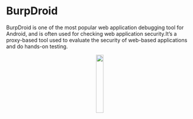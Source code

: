 # BurpDroid
BurpDroid is one of the most popular web application debugging tool for Android, and is often used for checking web application security.It’s a proxy-based tool used to evaluate the security of web-based applications and do hands-on testing.



<p align="center">
<img src="https://lh3.googleusercontent.com/proxy/0BrePeM8xMFfMZa7KWrzwkIRmPOH_asiFKFL9lEQG1yOTFyi8dWd8hcMm4DvhXQ2YdU1aK9VGfjwRUgHXJM7-dgJpccylGZLsr60WwAmkzdRd-8rToaLKtUlzg" width="20%">
</p>

